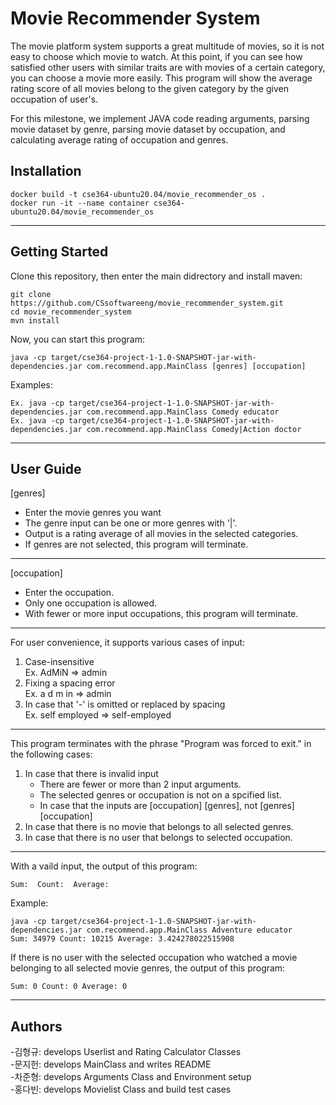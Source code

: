 # Movie Recommender System
The movie platform system supports a great multitude of movies, so it is not easy to choose which movie to watch. At this point, if you can see how satisfied other users with similar traits are with movies of a certain category, you can choose a movie more easily. This program will show the average rating score of all movies belong to the given category by the given occupation of user's.

For this milestone, we implement JAVA code reading arguments, parsing movie dataset by genre, parsing movie dataset by occupation, and calculating average rating of occupation and genres.


## Installation
    docker build -t cse364-ubuntu20.04/movie_recommender_os .
    docker run -it --name container cse364-ubuntu20.04/movie_recommender_os

------------------------------------------
## Getting Started
Clone this repository, then enter the main didrectory and install maven:
```
git clone https://github.com/CSsoftwareeng/movie_recommender_system.git
cd movie_recommender_system
mvn install
```
Now, you can start this program:
```
java -cp target/cse364-project-1-1.0-SNAPSHOT-jar-with-dependencies.jar com.recommend.app.MainClass [genres] [occupation]
```
Examples:
```
Ex. java -cp target/cse364-project-1-1.0-SNAPSHOT-jar-with-dependencies.jar com.recommend.app.MainClass Comedy educator
Ex. java -cp target/cse364-project-1-1.0-SNAPSHOT-jar-with-dependencies.jar com.recommend.app.MainClass Comedy|Action doctor
```

------------------------------------------
## User Guide
[genres]
- Enter the movie genres you want
- The genre input can be one or more genres with '|'.
- Output is a rating average of all movies in the selected categories.
- If genres are not selected, this program will terminate.
-----------------------------
[occupation]
- Enter the occupation.
- Only one occupation is allowed.
- With fewer or more input occupations, this program will terminate.
-----------------------------
For user convenience, it supports various cases of input:
1. Case-insensitive<br/>
Ex. AdMiN => admin
2. Fixing a spacing error<br/>
Ex. a d m in => admin
3. In case that '-' is omitted or replaced by spacing<br/>
Ex. self employed => self-employed
----------------------------
This program terminates with the phrase "Program was forced to exit." in the following cases:
1. In case that there is invalid input
    - There are fewer or more than 2 input arguments.
    - The selected genres or occupation is not on a spcified list.
    - In case that the inputs are [occupation] [genres], not [genres] [occupation]
2. In case that there is no movie that belongs to all selected genres.
3. In case that there is no user that belongs to selected occupation.
----------------------------
With a vaild input, the output of this program:
```
Sum:  Count:  Average: 
```
Example:
```
java -cp target/cse364-project-1-1.0-SNAPSHOT-jar-with-dependencies.jar com.recommend.app.MainClass Adventure educator
Sum: 34979 Count: 10215 Average: 3.424278022515908
```

If there is no user with the selected occupation who watched a movie belonging to all selected movie genres, the output of this program:
```
Sum: 0 Count: 0 Average: 0
```

------------------------------------------
## Authors
-김형규: develops Userlist and Rating Calculator Classes<br/>
-문지헌: develops MainClass and writes README<br/>
-차준형: develops Arguments Class and Environment setup<br/>
-홍다빈: develops Movielist Class and build test cases

